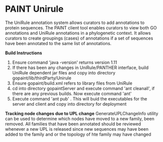 #  PAINT Unirule


The UniRule annotation system allows curators to add annotations to protein sequences. The PAINT client tool enables curators to view both GO annotations and UniRule annotations in a phylogenetic context. It allows curators to create groupings (cases) of annotations if a set of sequences have been annotated to the same list of annotations. 


**Build Instructions**
1.  Ensure command 'java -version' returns version 1.11
2.  If there has been any changes in UniRule/PANTHER interface, build UniRule dependent jar files and copy into directory gopaint/lib/thirdParty/Unirule
3.  Ensure gopaint/build.xml refers to library files from UniRule
4.  cd into directory  gopaintServer and execute command 'ant cleanall', if there are any previous builds. Now execute command 'ant'  
5.  Execute command 'ant pub' .  This will buid the executables for the server and client and copy into directory for deployment



**Tracking node changes due to UPL change**
GenerateUPLChangeInfo utility can be used to determine which nodes have moved to a new family, been removed.  All families that have been annotated should be reviewed whenever a new UPL is released since new sequences may have been added to the family and or the topology of hte family may have changed     

